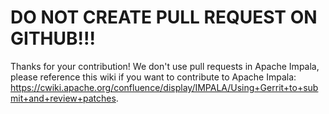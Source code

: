 # DO NOT CREATE PULL REQUEST ON GITHUB!!!

Thanks for your contribution! We don't use pull requests in Apache Impala, please reference this wiki if you want to contribute to Apache Impala: https://cwiki.apache.org/confluence/display/IMPALA/Using+Gerrit+to+submit+and+review+patches.

